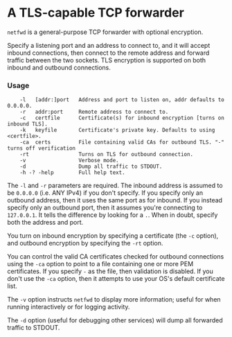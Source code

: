 A TLS-capable TCP forwarder
===============================================

`netfwd` is a general-purpose TCP forwarder with optional encryption.

Specify a listening port and an address to connect to, and it will
accept inbound connections, then connect to the remote address and
forward traffic between the two sockets. TLS encryption is supported
on both inbound and outbound connections. 

### Usage

        -l   [addr:]port   Address and port to listen on, addr defaults to 0.0.0.0.
        -r   addr:port     Remote address to connect to.
        -c   certfile      Certificate(s) for inbound encryption [turns on inbound TLS].
        -k   keyfile       Certificate's private key. Defaults to using <certfile>.
        -ca  certs         File containing valid CAs for outbound TLS. "-" turns off verification
        -rt                Turns on TLS for outbound connection.
        -v                 Verbose mode.
        -d                 Dump all traffic to STDOUT.
        -h -? -help        Full help text.

The `-l` and `-r` parameters are required. The inbound address is assumed to be `0.0.0.0`
(i.e. ANY IPv4) if you don't specify. If you specify only an outbound address, then it
uses the same port as for inbound. If you instead specify only an outbound port, then it
assumes you're connecting to `127.0.0.1`. It tells the difference by looking for a `.`. When
in doubt, specify both the address and port.

You turn on inbound encryption by specifying a certificate (the `-c` option), and
outbound encryption by specifying the `-rt` option.

You can control the valid CA certificates checked for outbound connections using
the `-ca` option to point to a file containing one or more PEM certificates. If you
specify `-` as the file, then validation is disabled. If you don't use the `-ca`
option, then it attempts to use your OS's default certificate list.

The `-v` option instructs `netfwd` to display more information; useful for when running interactively
or for logging activity.

The `-d` option (useful for debugging other services) will dump all forwarded traffic to STDOUT.
